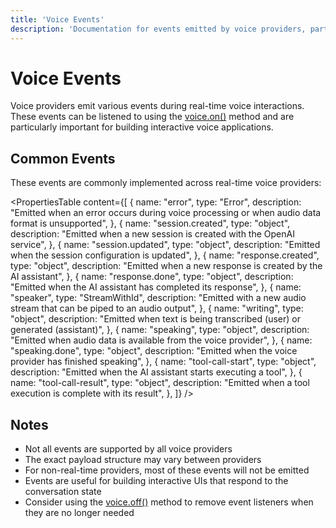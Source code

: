 ```yaml
---
title: 'Voice Events'
description: 'Documentation for events emitted by voice providers, particularly for real-time voice interactions.'
---
```


# Voice Events

Voice providers emit various events during real-time voice interactions. These events can be listened to using the [voice.on()](./voice.on) method and are particularly important for building interactive voice applications.

## Common Events

These events are commonly implemented across real-time voice providers:

<PropertiesTable
content={[
{
name: "error",
type: "Error",
description:
"Emitted when an error occurs during voice processing or when audio data format is unsupported",
},
{
name: "session.created",
type: "object",
description:
"Emitted when a new session is created with the OpenAI service",
},
{
name: "session.updated",
type: "object",
description: "Emitted when the session configuration is updated",
},
{
name: "response.created",
type: "object",
description: "Emitted when a new response is created by the AI assistant",
},
{
name: "response.done",
type: "object",
description: "Emitted when the AI assistant has completed its response",
},
{
name: "speaker",
type: "StreamWithId",
description:
"Emitted with a new audio stream that can be piped to an audio output",
},
{
name: "writing",
type: "object",
description:
"Emitted when text is being transcribed (user) or generated (assistant)",
},
{
name: "speaking",
type: "object",
description:
"Emitted when audio data is available from the voice provider",
},
{
name: "speaking.done",
type: "object",
description: "Emitted when the voice provider has finished speaking",
},
{
name: "tool-call-start",
type: "object",
description: "Emitted when the AI assistant starts executing a tool",
},
{
name: "tool-call-result",
type: "object",
description: "Emitted when a tool execution is complete with its result",
},
]}
/>

## Notes

- Not all events are supported by all voice providers
- The exact payload structure may vary between providers
- For non-real-time providers, most of these events will not be emitted
- Events are useful for building interactive UIs that respond to the conversation state
- Consider using the [voice.off()](./voice.off) method to remove event listeners when they are no longer needed
